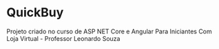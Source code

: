 # QuickBuy
 Projeto criado no curso de ASP NET Core e Angular Para Iniciantes Com Loja Virtual - Professor Leonardo Souza
